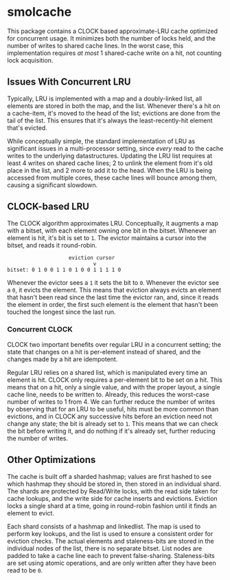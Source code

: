 # smolcache #

This package contains a CLOCK based approximate-LRU cache optimized for
concurrent usage. It minimizes both the number of locks held, and the number of
writes to shared cache lines. In the worst case, this implementation requires
_at most_ 1 shared-cache write on a hit, not counting lock acquisition.

## Issues With Concurrent LRU ##

Typically, LRU is implemented with a map and a doubly-linked list, all elements
are stored in both the map, and the list. Whenever there's a hit on a
cache-item, it's moved to the head of the list; evictions are done from the tail
of the list. This ensures that it's always the least-recently-hit element that's
evicted.

While conceptually simple, the standard implementation of LRU as significant
issues in a multi-processor setting, since _every_ read to the cache writes to
the underlying datastructures. Updating the LRU list requires at least 4 writes
on shared cache lines; 2 to unlink the element from it's old place in the list,
and 2 more to add it to the head. When the LRU is being accessed from multiple
cores, these cache lines will bounce among them, causing a significant slowdown.

## CLOCK-based LRU ##

The CLOCK algorithm approximates LRU. Conceptually, it augments a map with a
bitset, with each element owning one bit in the bitset. Whenever an element is
hit, it's bit is set to `1`. The evictor maintains a cursor into the bitset, and
reads it round-robin.

```
                    eviction cursor
                            v
bitset: 0 1 0 0 1 1 0 1 0 0 1 1 1 1 0
```

Whenever the evictor sees a `1` it sets the bit to `0`.
Whenever the evictor see a `0`, it evicts the element.
This means that eviction always evicts an element that hasn't been read since
the last time the evictor ran, and, since it reads the element in order, the
first such element is the element that hasn't been touched the longest since the
last run.

### Concurrent CLOCK ###

CLOCK two important benefits over regular LRU in a concurrent setting; the state
that changes on a hit is per-element instead of shared, and the changes made by
a hit are idempotent.

Regular LRU relies on a shared list, which is manipulated every time an element
is hit. CLOCK only requires a per-element bit to be set on a hit. This means
that on a hit, only a single value, and with the proper layout, a single cache
line, needs to be written to. Already, this reduces the worst-case number of
writes to 1 from 4. We can further reduce the number of writes by observing that
for an LRU to be useful, hits must be more common than evictions, and in CLOCK
any successive hits before an eviction need not change any state; the bit is
already set to `1`. This means that we can check the bit before writing it, and
do nothing if it's already set, further reducing the number of writes.

## Other Optimizations ##

The cache is built off a sharded hashmap; values are first hashed to see which
hashmap they should be stored in, then stored in an individual shard. The shards
are protected by Read/Write locks, with the read side taken for cache lookups,
and the write side for cache inserts and evictions. Eviction locks a single
shard at a time, going in round-robin fashion until it finds an element to evict.

Each shard consists of a hashmap and linkedlist. The map is used to perform key
lookups, and the list is used to ensure a consistent order for eviction checks.
The actual elements and staleness-bits are stored in the individual nodes of the
list, there is no separate bitset. List nodes are padded to take a cache line
each to prevent false-sharing. Staleness-bits are set using atomic operations,
and are only written after they have been read to be `0`.
